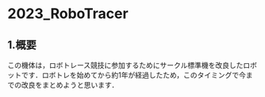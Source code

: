 # 2023_RoboTracer
## 1.概要
この機体は，ロボトレース競技に参加するためにサークル標準機を改良したロボットです．ロボトレを始めてから約1年が経過したため，このタイミングで今までの改良をまとめようと思います．
